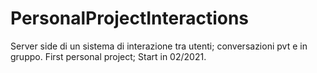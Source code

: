 # PersonalProjectInteractions
Server side di un sistema di interazione tra utenti; conversazioni pvt e in gruppo.
First personal project; Start in 02/2021.
